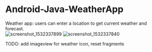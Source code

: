 # Android-Java-WeatherApp
Weather app: users can enter a location to get current weather and forecast.  
![screenshot_1532337899](https://user-images.githubusercontent.com/39141621/43068846-684ea70e-8e20-11e8-81ec-822962f01e1b.png)
![screenshot_1532337840](https://user-images.githubusercontent.com/39141621/43068847-6860c498-8e20-11e8-94d7-ac5c089ddbef.png)
  
  TODO: add imageview for weather icon, reset fragments
 
